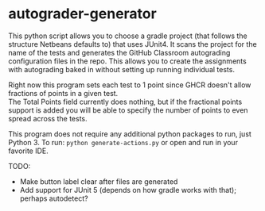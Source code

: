 # autograder-generator

This python script allows you to choose a gradle project (that follows the structure Netbeans defaults to) that uses JUnit4.
It scans the project for the name of the tests and generates the GitHub Classroom autograding configuration files in the repo.
This allows you to create the assignments with autograding baked in without setting up running individual tests.

Right now this program sets each test to 1 point since GHCR doesn't allow fractions of points in a given test.  
The Total Points field currently does nothing, but if the fractional points support is added you will be able to specify the number of points to even spread across the tests.

This program does not require any additional python packages to run, just Python 3.
To run: `python generate-actions.py` or open and run in your favorite IDE.

TODO:
* Make button label clear after files are generated
* Add support for JUnit 5 (depends on how gradle works with that); perhaps autodetect?
